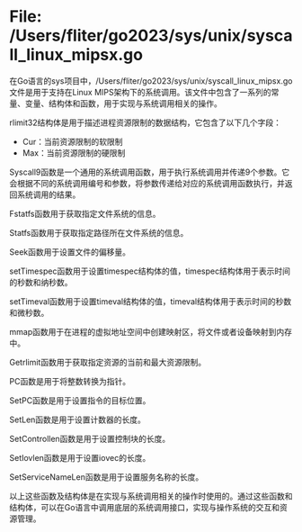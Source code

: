 # File: /Users/fliter/go2023/sys/unix/syscall_linux_mipsx.go

在Go语言的sys项目中，/Users/fliter/go2023/sys/unix/syscall_linux_mipsx.go文件是用于支持在Linux MIPS架构下的系统调用。该文件中包含了一系列的常量、变量、结构体和函数，用于实现与系统调用相关的操作。

rlimit32结构体是用于描述进程资源限制的数据结构，它包含了以下几个字段：
- Cur：当前资源限制的软限制
- Max：当前资源限制的硬限制

Syscall9函数是一个通用的系统调用函数，用于执行系统调用并传递9个参数。它会根据不同的系统调用编号和参数，将参数传递给对应的系统调用函数执行，并返回系统调用的结果。

Fstatfs函数用于获取指定文件系统的信息。

Statfs函数用于获取指定路径所在文件系统的信息。

Seek函数用于设置文件的偏移量。

setTimespec函数用于设置timespec结构体的值，timespec结构体用于表示时间的秒数和纳秒数。

setTimeval函数用于设置timeval结构体的值，timeval结构体用于表示时间的秒数和微秒数。

mmap函数用于在进程的虚拟地址空间中创建映射区，将文件或者设备映射到内存中。

Getrlimit函数用于获取指定资源的当前和最大资源限制。

PC函数是用于将整数转换为指针。

SetPC函数是用于设置指令的目标位置。

SetLen函数是用于设置计数器的长度。

SetControllen函数是用于设置控制块的长度。

SetIovlen函数是用于设置iovec的长度。

SetServiceNameLen函数是用于设置服务名称的长度。

以上这些函数及结构体是在实现与系统调用相关的操作时使用的。通过这些函数和结构体，可以在Go语言中调用底层的系统调用接口，实现与操作系统的交互和资源管理。

